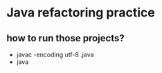 # Java refactoring practice
## how to run those projects?
* javac -encoding utf-8 <file name>.java
* java <file name>